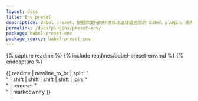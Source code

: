 ```yaml
---
layout: docs
title: Env preset
description: Babel preset，根据您支持的环境自动选择适合您的 Babel plugin。使用 compat-table
permalink: /docs/plugins/preset-env/
package: babel-preset-env
package_source: babel-preset-env
---
```


{% capture readme %}
  {% include readmes/babel-preset-env.md %}
{% endcapture %}

{{ readme
    | newline_to_br
    | split: "<br />"
    | shift | shift | shift | shift
    | join: "<br />"
    | remove: "<br />"
    | markdownify
}}
